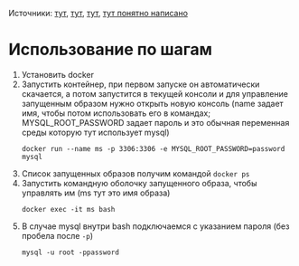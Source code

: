 Источники: [тут](https://habr.com/ru/post/353238/), [тут](https://habr.com/ru/post/346634/), [тут](https://habr.com/ru/post/309556/), [тут понятно написано](https://habr.com/ru/post/337306/)

# Использование по шагам
1. Установить docker
2. Запустить контейнер, при первом запуске он автоматически скачается, а потом запустится в текущей консоли и для управление запущенным образом нужно открыть новую консоль (name задает имя, чтобы потом использовать его в командах; MYSQL_ROOT_PASSWORD задает пароль и это обычная переменная среды которую тут использует mysql)
    ```
    docker run --name ms -p 3306:3306 -e MYSQL_ROOT_PASSWORD=password mysql
    ```
3. Список запущенных образов получим командой `docker ps`
3. Запустить командную оболочку запущенного образа, чтобы управлять им (ms тут это имя образа)
    ```
    docker exec -it ms bash
    ```
5. В случае mysql внутри bash подключаемся с указанием пароля (без пробела после `-p`)
    ```
    mysql -u root -ppassword
    ```